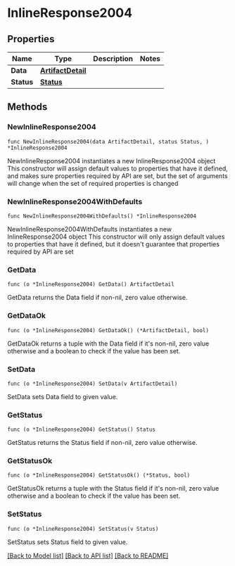 # InlineResponse2004

## Properties

Name | Type | Description | Notes
------------ | ------------- | ------------- | -------------
**Data** | [**ArtifactDetail**](ArtifactDetail.md) |  | 
**Status** | [**Status**](Status.md) |  | 

## Methods

### NewInlineResponse2004

`func NewInlineResponse2004(data ArtifactDetail, status Status, ) *InlineResponse2004`

NewInlineResponse2004 instantiates a new InlineResponse2004 object
This constructor will assign default values to properties that have it defined,
and makes sure properties required by API are set, but the set of arguments
will change when the set of required properties is changed

### NewInlineResponse2004WithDefaults

`func NewInlineResponse2004WithDefaults() *InlineResponse2004`

NewInlineResponse2004WithDefaults instantiates a new InlineResponse2004 object
This constructor will only assign default values to properties that have it defined,
but it doesn't guarantee that properties required by API are set

### GetData

`func (o *InlineResponse2004) GetData() ArtifactDetail`

GetData returns the Data field if non-nil, zero value otherwise.

### GetDataOk

`func (o *InlineResponse2004) GetDataOk() (*ArtifactDetail, bool)`

GetDataOk returns a tuple with the Data field if it's non-nil, zero value otherwise
and a boolean to check if the value has been set.

### SetData

`func (o *InlineResponse2004) SetData(v ArtifactDetail)`

SetData sets Data field to given value.


### GetStatus

`func (o *InlineResponse2004) GetStatus() Status`

GetStatus returns the Status field if non-nil, zero value otherwise.

### GetStatusOk

`func (o *InlineResponse2004) GetStatusOk() (*Status, bool)`

GetStatusOk returns a tuple with the Status field if it's non-nil, zero value otherwise
and a boolean to check if the value has been set.

### SetStatus

`func (o *InlineResponse2004) SetStatus(v Status)`

SetStatus sets Status field to given value.



[[Back to Model list]](../README.md#documentation-for-models) [[Back to API list]](../README.md#documentation-for-api-endpoints) [[Back to README]](../README.md)



